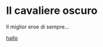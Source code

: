 <html lang="it">
    <head>
        <meta charset="utf-8"/>
        <meta name="viewport" content="width=device-width"/>
        <link rel="stylesheet" href="css/style.css">
    </head>
    <body>
        <h1>Il cavaliere oscuro</h1>
        <p>
           Il miglior eroe di sempre... 
        </p>
        <a href="https://Marc0-7.github.io/IlCavaliereOscuro/">hallo</a>
    </body>
</html>
